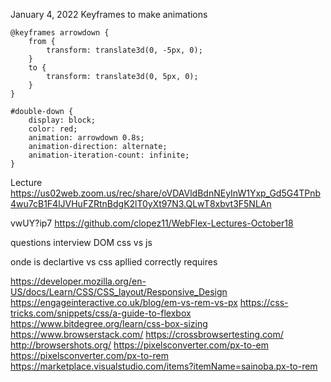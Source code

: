 <!-- @format -->

January 4, 2022
Keyframes to make animations

```
@keyframes arrowdown {
	from {
		transform: translate3d(0, -5px, 0);
	}
	to {
		transform: translate3d(0, 5px, 0);
	}
}

#double-down {
	display: block;
	color: red;
	animation: arrowdown 0.8s;
	animation-direction: alternate;
	animation-iteration-count: infinite;
}
```

Lecture
https://us02web.zoom.us/rec/share/oVDAVldBdnNEyInW1Yxp_Gd5G4TPnb4wu7cB1F4lJVHuFZRtnBdgK2lT0yXt97N3.QLwT8xbvt3F5NLAn

vwUY?ip7
https://github.com/clopez11/WebFlex-Lectures-October18

questions interview
DOM
css vs js

onde is declartive vs
css apllied correctly requires

https://developer.mozilla.org/en-US/docs/Learn/CSS/CSS_layout/Responsive_Design
https://engageinteractive.co.uk/blog/em-vs-rem-vs-px
https://css-tricks.com/snippets/css/a-guide-to-flexbox
https://www.bitdegree.org/learn/css-box-sizing
https://www.browserstack.com/
https://crossbrowsertesting.com/
http://browsershots.org/
https://pixelsconverter.com/px-to-em
https://pixelsconverter.com/px-to-rem
https://marketplace.visualstudio.com/items?itemName=sainoba.px-to-rem
